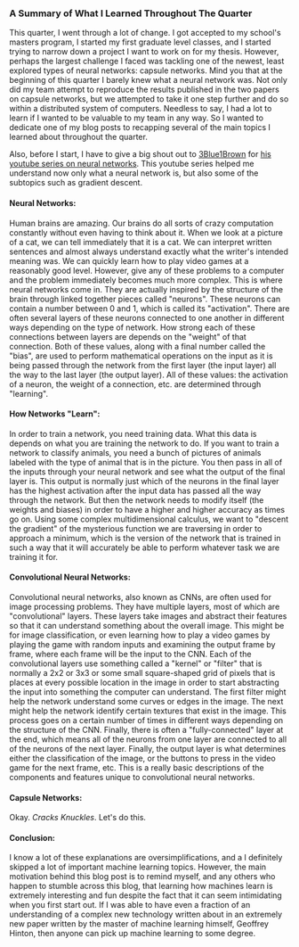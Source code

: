 ### A Summary of What I Learned Throughout The Quarter
This quarter, I went through a lot of change. I got accepted to my school's masters program, I started my first graduate level classes, and I started trying to narrow down a project I want to work on for my thesis. However, perhaps the largest challenge I faced was tackling one of the newest, least explored types of neural networks: capsule networks. Mind you that at the beginning of this quarter I barely knew what a neural network was. Not only did my team attempt to reproduce the results published in the two papers on capsule networks, but we attempted to take it one step further and do so within a distributed system of computers. Needless to say, I had a lot to learn if I wanted to be valuable to my team in any way. So I wanted to dedicate one of my blog posts to recapping several of the main topics I learned about throughout the quarter.

Also, before I start, I have to give a big shout out to [3Blue1Brown](https://www.youtube.com/channel/UCYO_jab_esuFRV4b17AJtAw) for [his youtube series on neural networks](https://www.youtube.com/watch?v=aircAruvnKk&list=PLZHQObOWTQDNU6R1_67000Dx_ZCJB-3pi). This youtube series helped me understand now only what a neural network is, but also some of the subtopics such as gradient descent.

#### Neural Networks:
Human brains are amazing. Our brains do all sorts of crazy computation constantly without even having to think about it. When we look at a picture of a cat, we can tell immediately that it is a cat. We can interpret written sentences and almost always understand exactly what the writer's intended meaning was. We can quickly learn how to play video games at a reasonably good level. However, give any of these problems to a computer and the problem immediately becomes much more complex. This is where neural networks come in. They are actually inspired by the structure of the brain through linked together pieces called "neurons". These neurons can contain a number between 0 and 1, which is called its "activation". There are often several layers of these neurons connected to one another in different ways depending on the type of network. How strong each of these connections between layers are depends on the "weight" of that connection. Both of these values, along with a final number called the "bias", are used to perform mathematical operations on the input as it is being passed through the network from the first layer (the input layer) all the way to the last layer (the output layer). All of these values: the activation of a neuron, the weight of a connection, etc. are determined through "learning".

#### How Networks "Learn":
In order to train a network, you need training data. What this data is depends on what you are training the network to do. If you want to train a network to classify animals, you need a bunch of pictures of animals labeled with the type of animal that is in the picture. You then pass in all of the inputs through your neural network and see what the output of the final layer is. This output is normally just which of the neurons in the final layer has the highest activation after the input data has passed all the way through the network. But then the network needs to modify itself (the weights and biases) in order to have a higher and higher accuracy as times go on. Using some complex multidimensional calculus, we want to "descent the gradient" of the mysterious function we are traversing in order to approach a minimum, which is the version of the network that is trained in such a way that it will accurately be able to perform whatever task we are training it for.

#### Convolutional Neural Networks:
Convolutional neural networks, also known as CNNs, are often used for image processing problems. They have multiple layers, most of which are "convolutional" layers. These layers take images and abstract their features so that it can understand something about the overall image. This might be for image classification, or even learning how to play a video games by playing the game with random inputs and examining the output frame by frame, where each frame will be the input to the CNN. Each of the convolutional layers use something called a "kernel" or "filter" that is normally a 2x2 or 3x3 or some small square-shaped grid of pixels that is places at every possible location in the image in order to start abstracting the input into something the computer can understand. The first filter might help the network understand some curves or edges in the image. The next might help the network identify certain textures that exist in the image. This process goes on a certain number of times in different ways depending on the structure of the CNN. Finally, there is often a "fully-connected" layer at the end, which means all of the neurons from one layer are connected to all of the neurons of the next layer. Finally, the output layer is what determines either the classification of the image, or the buttons to press in the video game for the next frame, etc. This is a really basic descriptions of the components and features unique to convolutional neural networks.

#### Capsule Networks:
Okay. *Cracks Knuckles*. Let's do this.

#### Conclusion:
I know a lot of these explanations are oversimplifications, and a I definitely skipped a lot of important machine learning topics. However, the main motivation behind this blog post is to remind myself, and any others who happen to stumble across this blog, that learning how machines learn is extremely interesting and fun despite the fact that it can seem intimidating when you first start out. If I was able to have even a fraction of an understanding of a complex new technology written about in an extremely new paper written by the master of machine learning himself, Geoffrey Hinton, then anyone can pick up machine learning to some degree.
